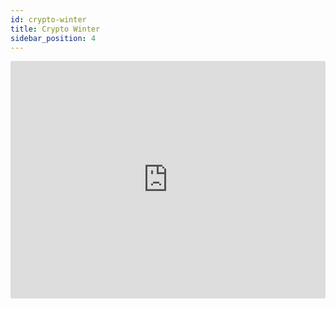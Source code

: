 ```yaml
---
id: crypto-winter
title: Crypto Winter
sidebar_position: 4
---
```


  <div>
    <iframe
      height="380px"
      width="100%"
      src="https://www.youtube.com/embed/ZiY-TwtzYVk"
      frameBorder="0"
      allow="accelerometer; autoplay; clipboard-write; encrypted-media; gyroscope; picture-in-picture"
      allowFullScreen
      title="Nifty Smashers Video Clip"
      className="pixelated"
      style={{
        borderRadius: '25px',
      }}
    />
  </div>

---

![](/img/crypto-winter.png)

You do not have to own a DEGEN or have an active DEGEN rental to play [Crypto Winter](https://app.niftyleague.com/games/crypto-winter), all you need is an [Arcade Token](https://niftyleague.com/docs/overview/arcade-tokens/overview) (1 Arcade Token = 1 play). If you do not own a DEGEN you’ll play the game with a dummy DEGEN (tribe assignment is random but all tribes are supported). If you own a DEGEN you’ll be able to play the game with your DEGEN of choice.

Currently, earning Arcade Tokens that can be used to play Arcade Games is based on Nifty Smashers gameplay, on a gamer profile basis: (1) DEGEN Owners earn 4 Arcade Tokens every 24 hours with the completion of at least 1 game of Nifty Smashers, (2) DEGEN Renters earn 1 Arcade Token every 24 hours with the completion of at least 1 game of Nifty Smashers.

Crypto Winter is a game of timing and reflex. The purpose of the game is to try dodge as many snowballs or other hazards thrown your way!
